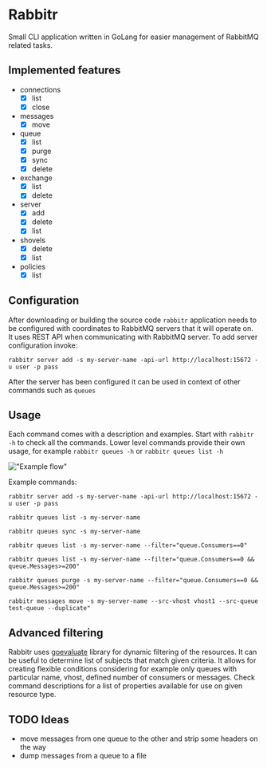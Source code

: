 # Rabbitr

Small CLI application written in GoLang for easier management of RabbitMQ related tasks. 

## Implemented features

 - connections
     - [x] list
     - [x] close
 - messages
     - [x] move
 - queue  
     - [x] list
     - [x] purge  
     - [x] sync 
     - [x] delete
 - exchange  
     - [x] list
     - [x] delete
 - server
     - [x] add
     - [x] delete
     - [x] list
 - shovels     
     - [x] delete
     - [x] list
 - policies     
     - [x] list
 
## Configuration
After downloading or building the source code `rabbitr` application needs to be configured with coordinates to 
RabbitMQ servers that it will operate on. It uses REST API when communicating with RabbitMQ server. 
To add server configuration invoke:

`rabbitr server add -s my-server-name -api-url http://localhost:15672 -u user -p pass`

After the server has been configured it can be used in context of other commands such as `queues`

## Usage
Each command comes with a description and examples. Start with `rabbitr -h` to check all the commands. 
Lower level commands provide their own usage, for example `rabbitr queues -h` or `rabbitr queues list -h`

!["Example flow"](rabbitr-demo.gif)

Example commands:

```
rabbitr server add -s my-server-name -api-url http://localhost:15672 -u user -p pass

rabbitr queues list -s my-server-name

rabbitr queues sync -s my-server-name

rabbitr queues list -s my-server-name --filter="queue.Consumers==0"

rabbitr queues list -s my-server-name --filter="queue.Consumers==0 && queue.Messages>=200"

rabbitr queues purge -s my-server-name --filter="queue.Consumers==0 && queue.Messages>=200"

rabbitr messages move -s my-server-name --src-vhost vhost1 --src-queue test-queue --duplicate"

```

## Advanced filtering
Rabbitr uses [goevaluate](https://github.com/Knetic/govaluate#govaluate) library for dynamic filtering of the resources.
It can be useful to determine list of subjects that match given criteria.
It allows for creating flexible conditions considering for example only queues with particular name, vhost, defined number of consumers or messages.
Check command descriptions for a list of properties available for use on given resource type.     

## TODO Ideas
- move messages from one queue to the other and strip some headers on the way
- dump messages from a queue to a file
